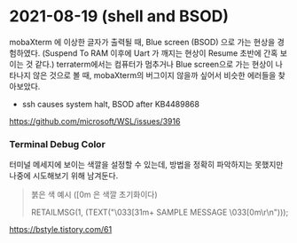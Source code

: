 # 2021-08-19 (shell and BSOD)

mobaXterm 에 이상한 글자가 출력될 때, Blue screen (BSOD) 으로 가는 현상을 경험하였다. (Suspend To RAM 이후에 Uart 가 깨지는 현상이 Resume 초반에 간혹 보이는 것 같다.) terraterm에서는 컴퓨터가 멈추거나 Blue screen으로 가는 현상이 나타나지 않은 것으로 볼 때, mobaXterm의 버그이지 않을까 싶어서 비슷한 에러들을 찾아보았다. 



- ssh causes system halt, BSOD after KB4489868

https://github.com/microsoft/WSL/issues/3916



### Terminal Debug Color

터미널 메세지에 보이는 색깔을 설정할 수 있는데, 방법을 정확히 파악하지는 못했지만 나중에 시도해보기 위해 남겨둔다.

> 붉은 색 예시 ([0m 은 색깔 초기화이다)
>
> RETAILMSG(1, (TEXT("\033[31m+  SAMPLE MESSAGE  \033[0m\r\n")));

https://bstyle.tistory.com/61